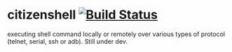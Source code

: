 # citizenshell [![Build Status](https://travis-ci.org/meuter/citizenshell.svg?branch=master)](https://travis-ci.org/meuter/citizenshell)

executing shell command locally or remotely over various types of protocol (telnet, serial, ssh or adb). Still under dev.
